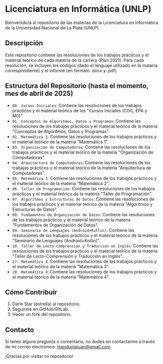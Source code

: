 # Licenciatura en Informática (UNLP)

Bienvenido/a al repositorio de las materias de la Licenciatura en Informática de la Universidad Nacional de La Plata (UNLP).

## Descripción

Este repositorio contiene las resoluciones de los trabajos prácticos y el material teórico de cada materia de la carrera (Plan 2021).
Para cada resolución, se incluyen los códigos (dado el lenguaje utilizado en la materia correspondiente) y el informe (en formato .docx y .pdf).

## Estructura del Repositorio (hasta el momento, mes de abril de 2025)

- `00. Cursos Iniciales`: Contiene las resoluciones de los trabajos prácticos y el material teórico de los "Cursos Iniciales (COC, EPA y M0)".
- `01. Conceptos de Algoritmos, Datos y Programas`: Contiene las resoluciones de los trabajos prácticos y el material teórico de la materia "Conceptos de Algoritmos, Datos y Programas".
- `02. Matemática 1`: Contiene las resoluciones de los trabajos prácticos y el material teórico de la materia "Matemática 1".
- `03. Organización de Computadoras`: Contiene las resoluciones de los trabajos prácticos y el material teórico de la materia "Organización de Computadoras".
- `04. Arquitectura de Computadoras`: Contiene las resoluciones de los trabajos prácticos y el material teórico de la materia "Arquitectura de Computadoras".
- `05. Matemática 2`: Contiene las resoluciones de los trabajos prácticos y el material teórico de la materia "Matemática 2".
- `06. Taller de Programación`: Contiene las resoluciones de los trabajos prácticos y el material teórico de la materia "Taller de Programación".
- `07. Algoritmos y Estructuras de Datos`: Contiene las resoluciones de los trabajos prácticos y el material teórico de la materia "Algoritmos y Estructuras de Datos".
- `08. Fundamentos de Organización de Datos`: Contiene las resoluciones de los trabajos prácticos y el material teórico de la materia "Fundamentos de Organización de Datos".
- `09. Seminario de Lenguajes (Android+Kotlin)`: Contiene las resoluciones de los trabajos prácticos y el material teórico de la materia "Seminario de Lenguajes (Android+Kotlin)".
- `10. Taller de Lecto-Comprensión y Traducción en Inglés`: Contiene las resoluciones de los trabajos prácticos y el material teórico de la materia "Taller de Lecto-Comprensión y Traducción en Inglés".
- `17. Matemática 3`: Contiene las resoluciones de los trabajos prácticos y el material teórico de la materia "Matemática 3".
- `28. Matemática 4`: Contiene las resoluciones de los trabajos prácticos y el material teórico de la materia "Matemática 4".

## Cómo Contribuir

1. Darle Star (estrella) al repositorio.
2. Seguirme en GitHub/GitLab.
3. Hacer un fork del repositorio.

## Contacto

Si tenés alguna pregunta o comentario, no dudes en contactarme a través de mi correo electrónico: menduinajuan@gmail.com.

¡Gracias por visitar mi repositorio!